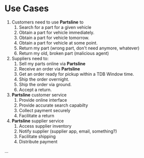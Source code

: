# Use Cases

1. Customers need to use **Partsline** to
   1. Search for a part for a given vehicle
   2. Obtain a part for vehicle immediately.
   3. Obtain a part for vehicle tomorrow.
   4. Obtain a part for vehicle at some point.
   5. Return my part \(wrong part, don't need anymore, whatever\)
   6. Return my old, broken part \(malicious agent\)
2. Suppliers need to:
   1. Sell my parts online via **Partsline**
   2. Receive an order via **Partsline**
   3. Get an order ready for pickup within a TDB Window time.
   4. Ship the order overnight.
   5. Ship the order via ground.
   6. Accept a return.
3. **Partsline** customer service
   1. Provide online interface
   2. Provide accurate search capabilty
   3. Collect payment securely
   4. Facilitate a return
4. **Partsline** supplier service
   1. Access supplier inventory
   2. Notify supplier \(supplier app, email, something?\)
   3. Facilitate shipping
   4. Distribute payment 

...

